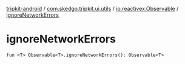 [tripkit-android](../../index.md) / [com.skedgo.tripkit.ui.utils](../index.md) / [io.reactivex.Observable](index.md) / [ignoreNetworkErrors](./ignore-network-errors.md)

# ignoreNetworkErrors

`fun <T> Observable<T>.ignoreNetworkErrors(): Observable<T>`